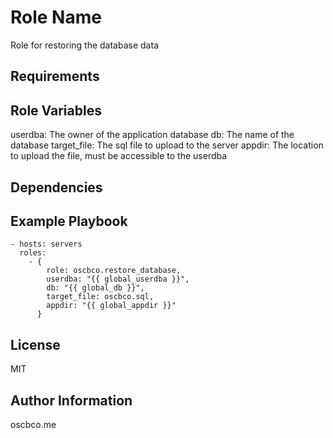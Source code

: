 Role Name
=========

Role for restoring the database data

Requirements
------------

Role Variables
--------------

userdba: The owner of the application database
db: The name of the database
target_file: The sql file to upload to the server
appdir: The location to upload the file, must be accessible to the userdba

Dependencies
------------

Example Playbook
----------------

    - hosts: servers
      roles:
        - {
            role: oscbco.restore_database,
            userdba: "{{ global_userdba }}",
            db: "{{ global_db }}",
            target_file: oscbco.sql,
            appdir: "{{ global_appdir }}"
          }

License
-------

MIT

Author Information
------------------

oscbco.me
